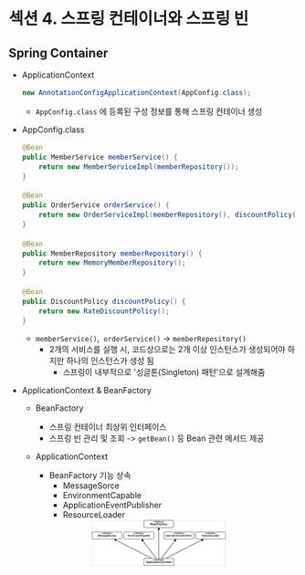 # 섹션 4. 스프링 컨테이너와 스프링 빈

## Spring Container

- ApplicationContext

  ``` java
  new AnnotationConfigApplicationContext(AppConfig.class);
  ```

  - ```AppConfig.class``` 에 등록된 구성 정보를 통해 스프링 컨테이너 생성

- AppConfig.class

  ```java
  @Bean
  public MemberService memberService() {
      return new MemberServiceImpl(memberRepository());
  }
  
  @Bean
  public OrderService orderService() {
      return new OrderServiceImpl(memberRepository(), discountPolicy());
  }
  
  @Bean
  public MemberRepository memberRepository() {
      return new MemoryMemberRepository();
  }
  
  @Bean
  public DiscountPolicy discountPolicy() {
      return new RateDiscountPolicy();
  }
  ```

  - ```memberService()```,``` orderService()``` -> ```memberRepository()```
    - 2개의 서비스를 실행 시, 코드상으로는 2개 이상 인스턴스가 생성되어야 하지만 하나의 인스턴스가 생성 됨
      - 스프링이 내부적으로 '싱글톤(Singleton) 패턴'으로 설계해줌

- ApplicationContext & BeanFactory

  - BeanFactory 

    - 스프링 컨테이너 최상위 인터페이스
    - 스프링 빈 관리 및 조회 -> ```getBean()``` 등 Bean 관련 메서드 제공
  - ApplicationContext
  
    - BeanFactory 기능 상속
      - MessageSorce
      - EnvironmentCapable
      - ApplicationEventPublisher
      - ResourceLoader

  <center><img src="img/image-20230407112816529.png" width="50%" height="50%"></center>
